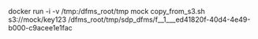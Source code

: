 


docker run -i -v /tmp:/dfms_root/tmp mock copy_from_s3.sh s3://mock/key123 /dfms_root/tmp/sdp_dfms/f__1___ed41820f-40d4-4e49-b000-c9acee1e1fac
